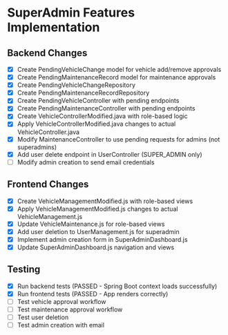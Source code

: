 # SuperAdmin Features Implementation

## Backend Changes
- [x] Create PendingVehicleChange model for vehicle add/remove approvals
- [x] Create PendingMaintenanceRecord model for maintenance approvals
- [x] Create PendingVehicleChangeRepository
- [x] Create PendingMaintenanceRecordRepository
- [x] Create PendingVehicleController with pending endpoints
- [x] Create PendingMaintenanceController with pending endpoints
- [x] Create VehicleControllerModified.java with role-based logic
- [x] Apply VehicleControllerModified.java changes to actual VehicleController.java
- [x] Modify MaintenanceController to use pending requests for admins (not superadmins)
- [x] Add user delete endpoint in UserController (SUPER_ADMIN only)
- [ ] Modify admin creation to send email credentials

## Frontend Changes
- [x] Create VehicleManagementModified.js with role-based views
- [x] Apply VehicleManagementModified.js changes to actual VehicleManagement.js
- [x] Update VehicleMaintenance.js for role-based views
- [x] Add user deletion to UserManagement.js for superadmin
- [x] Implement admin creation form in SuperAdminDashboard.js
- [x] Update SuperAdminDashboard.js navigation and views

## Testing
- [x] Run backend tests (PASSED - Spring Boot context loads successfully)
- [x] Run frontend tests (PASSED - App renders correctly)
- [ ] Test vehicle approval workflow
- [ ] Test maintenance approval workflow
- [ ] Test user deletion
- [ ] Test admin creation with email
